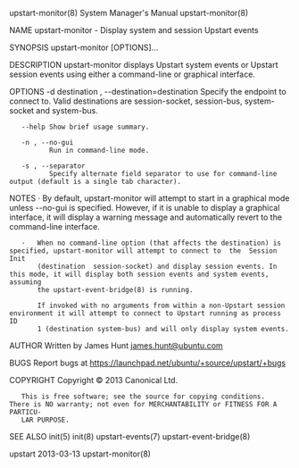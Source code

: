 upstart-monitor(8)                                            System Manager's Manual                                           upstart-monitor(8)

NAME
       upstart-monitor - Display system and session Upstart events

SYNOPSIS
       upstart-monitor [OPTIONS]...

DESCRIPTION
       upstart-monitor displays Upstart system events or Upstart session events using either a command-line or graphical interface.

OPTIONS
       -d destination , --destination=destination
              Specify the endpoint to connect to. Valid destinations are session-socket, session-bus, system-socket and system-bus.

       --help Show brief usage summary.

       -n , --no-gui
              Run in command-line mode.

       -s , --separator
              Specify alternate field separator to use for command-line output (default is a single tab character).

NOTES
       ·   By default, upstart-monitor will attempt to start in a graphical mode unless --no-gui is specified. However, if it is unable to display
           a graphical interface, it will display a warning message and automatically revert to the command-line interface.

       ·   When no command-line option (that affects the destination) is specified, upstart-monitor will attempt to connect to  the  Session  Init
           (destination  session-socket) and display session events. In this mode, it will display both session events and system events, assuming
           the upstart-event-bridge(8) is running.

           If invoked with no arguments from within a non-Upstart session environment it will attempt to connect to Upstart running as process  ID
           1 (destination system-bus) and will only display system events.

AUTHOR
       Written by James Hunt <james.hunt@ubuntu.com>

BUGS
       Report bugs at <https://launchpad.net/ubuntu/+source/upstart/+bugs>

COPYRIGHT
       Copyright © 2013 Canonical Ltd.

       This is free software; see the source for copying conditions.  There is NO warranty; not even for MERCHANTABILITY or FITNESS FOR A PARTICU‐
       LAR PURPOSE.

SEE ALSO
       init(5) init(8) upstart-events(7) upstart-event-bridge(8)

upstart                                                             2013-03-13                                                  upstart-monitor(8)

